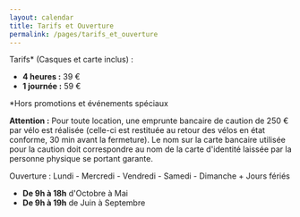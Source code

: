 ```yaml
---
layout: calendar
title: Tarifs et Ouverture
permalink: /pages/tarifs_et_ouverture
---
```


Tarifs* (Casques et carte inclus) :
- **4 heures :** 39 €
- **1 journée :** 59 €

*Hors promotions et événements spéciaux

**Attention :** Pour toute location, une emprunte bancaire de caution de 250 € par vélo est réalisée (celle-ci est restituée au retour des vélos en état conforme, 30 min avant la fermeture). Le nom sur la carte bancaire utilisée pour la caution doit correspondre au nom de la carte d'identité laissée par la personne physique se portant garante.

Ouverture : Lundi - Mercredi - Vendredi - Samedi - Dimanche + Jours fériés
- **De 9h à 18h** d'Octobre à Mai
- **De 9h à 19h** de Juin à Septembre
